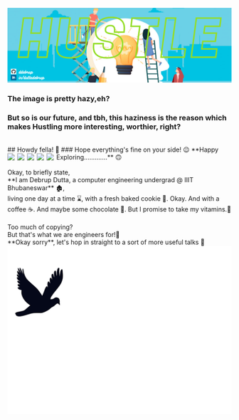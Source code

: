
![Header](https://github.com/ddebrup/ddebrup/blob/master/ddebrup.png?raw=true) 
<br />
### The image is pretty hazy,eh?
### But so is our future, and tbh, this haziness is the reason which makes Hustling more interesting, worthier, right?
<br />
## Howdy fella! 👋
### Hope everything's fine on your side! 😉
**Happy Exploring.............** 🙃
<a href="https://www.linkedin.com/in/duttadebrup/">
  <img align="left" width="22px" src="https://cdn.jsdelivr.net/npm/simple-icons@v3/icons/linkedin.svg" />
</a>
<a href="mailto:b518020@iiit-bh.ac.in">
  <img align="left" width="22px" src="https://cdn.jsdelivr.net/npm/simple-icons@v3/icons/gmail.svg" />
</a>
<a href="https://www.twitter.com/ddebrup">
  <img align="left" width="22px" src="https://cdn.jsdelivr.net/npm/simple-icons@v3/icons/twitter.svg" />
</a>
<a href="https://www.facebook.com/debrupdutta39">
  <img align="left" width="22px" src="https://cdn.jsdelivr.net/npm/simple-icons@v3/icons/facebook.svg" />
</a>
<a href="https://t.me/Deb_rup">
  <img align="left" width="22px" src="https://cdn.jsdelivr.net/npm/simple-icons@v3/icons/telegram.svg" />
</a>
<br />
<br />
Okay, to briefly state,
<br />
**I am Debrup Dutta, a computer engineering undergrad @ IIIT Bhubaneswar** 🏚️,
<br />
living one day at a time ⌛, with a fresh baked cookie 🍪. Okay.  And with a coffee ☕.  And maybe some chocolate 🍫. But I promise to take my vitamins.🤪
<br />
<br />
Too much of copying?
<br/>
But that's what we are engineers for!🤔
<br />
**Okay sorry**, let's hop in straight to a sort of more useful talks 🤫
<img style="height=2rem;" src="https://github.com/ddebrup/ddebrup/blob/master/unnamed.gif?raw=true">
<!--
**ddebrup/ddebrup** is a ✨ _special_ ✨ repository because its `README.md` (this file) appears on your GitHub profile.

Here are some ideas to get you started:

- 🔭 I’m currently working on ...
- 🌱 I’m currently learning ...
- 👯 I’m looking to collaborate on ...
- 🤔 I’m looking for help with ...
- 💬 Ask me about ...
- 📫 How to reach me: ...
- 😄 Pronouns: ...
- ⚡ Fun fact: ...
-->
